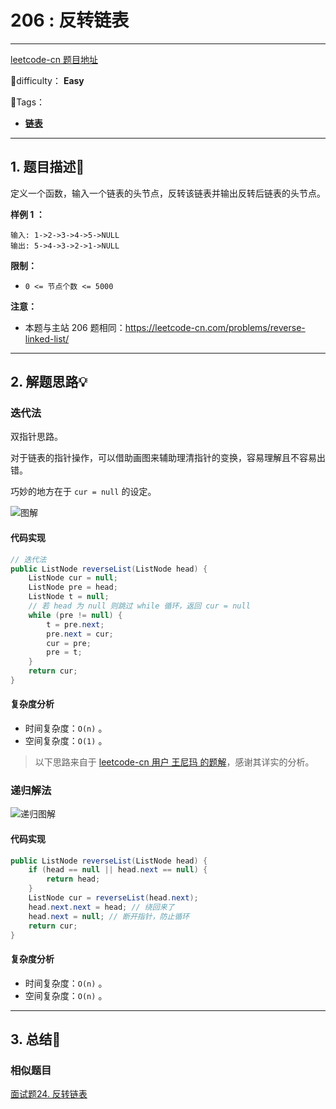 # 206 : 反转链表

---

[leetcode-cn 题目地址](https://leetcode-cn.com/problems/fan-zhuan-lian-biao-lcof/)

📗difficulty： **Easy** 

🎯Tags：

+ **[链表](https://leetcode-cn.com/tag/linked-list/)**



---

## 1. 题目描述📃

定义一个函数，输入一个链表的头节点，反转该链表并输出反转后链表的头节点。



**样例 1 ：**

```
输入: 1->2->3->4->5->NULL
输出: 5->4->3->2->1->NULL
```



**限制：**

+ `0 <= 节点个数 <= 5000`



**注意：**

+ 本题与主站 206 题相同：https://leetcode-cn.com/problems/reverse-linked-list/



---

## 2. 解题思路💡

### 迭代法

双指针思路。

对于链表的指针操作，可以借助画图来辅助理清指针的变换，容易理解且不容易出错。

巧妙的地方在于 `cur = null` 的设定。

![图解](https://assets.ryantech.ltd/20200615164534.jpg)

#### 代码实现

```java
// 迭代法
public ListNode reverseList(ListNode head) {
    ListNode cur = null;
    ListNode pre = head;
    ListNode t = null;
    // 若 head 为 null 则跳过 while 循环，返回 cur = null
    while (pre != null) {
        t = pre.next;
        pre.next = cur;
        cur = pre;
        pre = t;
    }
    return cur;
}
```



#### 复杂度分析

+ 时间复杂度：`O(n)` 。
+ 空间复杂度：`O(1)` 。



> 以下思路来自于 [leetcode-cn 用户 王尼玛 的题解](https://leetcode-cn.com/problems/fan-zhuan-lian-biao-lcof/solution/dong-hua-yan-shi-duo-chong-jie-fa-206-fan-zhuan-li/)，感谢其详实的分析。

### 递归解法

![递归图解](https://assets.ryantech.ltd/20200615165814.gif)

#### 代码实现

```java
public ListNode reverseList(ListNode head) {
    if (head == null || head.next == null) {
        return head;
    }
    ListNode cur = reverseList(head.next);
    head.next.next = head; // 绕回来了
    head.next = null; // 断开指针，防止循环
    return cur;
}
```

#### 复杂度分析

+ 时间复杂度：`O(n)` 。
+ 空间复杂度：`O(n)` 。



---

## 3. 总结🎯

### 相似题目

[面试题24. 反转链表](https://leetcode-cn.com/problems/fan-zhuan-lian-biao-lcof/)

